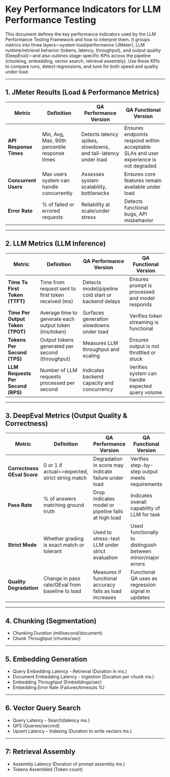 # Key Performance Indicators for LLM Performance Testing

This document defines the key performance indicators used by the LLM Performance Testing Framework and how to interpret them. It groups metrics into three layers—system load/performance (JMeter), LLM runtime/retrieval behavior (tokens, latency, throughput), and output quality (DeepEval)—and also outlines stage-specific KPIs across the pipeline (chunking, embedding, vector search, retrieval assembly). Use these KPIs to compare runs, detect regressions, and tune for both speed and quality under load.

---

## 1. JMeter Results (Load & Performance Metrics)

| Metric                  | Definition                                   | QA Performance Version                         | QA Functional Version                        |
|-------------------------|----------------------------------------------|------------------------------------------------|----------------------------------------------|
| **API Response Times**   | Min, Avg, Max, 90th percentile response times | Detects latency spikes, slowdowns, and tail-latency under load | Ensures endpoints respond within acceptable SLAs and user experience is not degraded |
| **Concurrent Users**    | Max users system can handle concurrently     | Assesses system scalability, bottlenecks       | Ensures core features remain available under load |
| **Error Rate**          | % of failed or errored requests              | Reliability at scale/under stress              | Detects functional bugs, API misbehavior     |

---

## 2. LLM Metrics (LLM Inference)

| Metric                  | Definition                                   | QA Performance Version                         | QA Functional Version                        |
|-------------------------|----------------------------------------------|------------------------------------------------|----------------------------------------------|
| **Time To First Token (TTFT)** | Time from request sent to first token received (ms)              | Detects model/pipeline cold start or backend delays     | Ensures prompt is processed and model responds        |
| **Time Per Output Token (TPOT)** | Average time to generate each output token (ms/token)           | Surfaces generation slowdowns under load                | Verifies token streaming is functional                |
| **Tokens Per Second (TPS)**     | Output tokens generated per second (throughput)                 | Measures LLM throughput and scaling                     | Ensures output is not throttled or stuck              |
| **LLM Requests Per Second (RPS)** | Number of LLM requests processed per second                     | Indicates backend capacity and concurrency              | Verifies system can handle expected query volume       |

---

## 3. DeepEval Metrics (Output Quality & Correctness)

| Metric                        | Definition                                          | QA Performance Version                                 | QA Functional Version                                 |
|-------------------------------|-----------------------------------------------------|--------------------------------------------------------|-------------------------------------------------------|
| **Correctness GEval Score**   | 0 or 1 if actual==expected, strict string match     | Degradation in score may indicate failure under load    | Verifies step-by-step output meets requirements        |
| **Pass Rate**                 | % of answers matching ground truth                  | Drop indicates model or pipeline fails at high load     | Indicates overall capability of LLM for task           |
| **Strict Mode**               | Whether grading is exact match or tolerant          | Used to stress-test LLM under strict evaluation         | Used functionally to distinguish between minor/major errors |
| **Quality Degradation**       | Change in pass rate/GEval from baseline to load     | Measures if functional accuracy falls as load increases | Functional QA uses as regression signal in updates     |

---

## 4. Chunking (Segmentation)
- Chunking Duration (millisecond/document)
- Chunk Throughput (chunks/sec)

---

## 5. Embedding Generation
- Query Embedding Latency - Retrieval (Duration in ms.)
- Document Embedding Latency - Ingestion (Duration per chunk ms.)
- Embedding Throughput (Embeddings/sec)
- Embedding Error Rate (Failures/timeouts %)

---

## 6. Vector Query Search
- Query Latency - Search(latency ms.)
- QPS (Queries/second)
- Upsert Latency - Indexing (Duration to write vectors ms.)

---

## 7: Retrieval Assembly
- Assembly Latency (Duration of prompt assembly ms.)
- Tokens Assembled (Token count)
